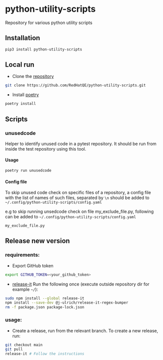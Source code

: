 # python-utility-scripts
Repository for various python utility scripts

## Installation
```bash
pip3 install python-utility-scripts
```

## Local run
* Clone the [repository](https://github.com/RedHatQE/python-utility-scripts.git)
```bash
git clone https://github.com/RedHatQE/python-utility-scripts.git
```

* Install [poetry](https://github.com/python-poetry/poetry)
```bash
poetry install
```

## Scripts
### unusedcode
Helper to identify unused code in a pytest repository. It should be run from inside the test repository using this tool.

#### Usage
```bash
poetry run unusedcode
```
#### Config file
To skip unused code check on specific files of a repository, a config file with the list of names of such files, separated by `\n` should be added to
`~/.config/python-utility-scripts/config.yaml`

e.g to skip running unsedcode check on file my_exclude_file.py, following can be added to `~/.config/python-utility-scripts/config.yaml`
```bash
my_exclude_file.py
```

## Release new version
### requirements:
* Export GitHub token
```bash
export GITHUB_TOKEN=<your_github_token>
```
* [release-it](https://github.com/release-it/release-it)
Run the following once (execute outside repository dir for example `~/`):
```bash
sudo npm install --global release-it
npm install --save-dev @j-ulrich/release-it-regex-bumper
rm -f package.json package-lock.json
```
### usage:
* Create a release, run from the relevant branch.
To create a new release, run:
```bash
git checkout main
git pull
release-it # Follow the instructions
```
